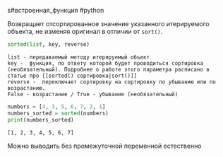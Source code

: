 s#встроенная_функция #python 

Возвращает отсортированное значение указанного итерируемого объекта, не изменяя оригинал в отличии от `sort()`.
```python
sorted(list, key, reverse)
```
	list - передаваемый методу итерируемый объект
	key -  функция, по ответу которой будет проводиться сортировка (необязательный). Подробнее о работе этого параметра расписано в статье про [[sorted() сортировка|sort()]]
	reverse -  переключает сортировку на сортировку по убыванию или по возрастанию.
	False - возрастание / True - убывание (необязательный)
```python
numbers = [4, 3, 5, 6, 7, 2, 1]
numbers_sorted = sorted(numbers)
print(numbers_sorted)
```
```
[1, 2, 3, 4, 5, 6, 7]
```
Можно выводить без промежуточной переменной естественно